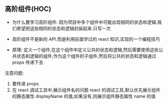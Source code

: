 ## 高阶组件(HOC)

- 为什么要学习高阶组件: 因为项目中多个组件中可能出现相同的状态和逻辑.我们希望把这些相同的状态和逻辑封装起来.只写一次

- 高阶组件不是新的 API.而是利用前面学过的 react 知识,实现的一个编程技巧

- 原理: 定义一个组件,在这个组件中定义公共的状态和逻辑,然后需要使用这些公共状态和逻辑的组件,作为这个组件的子组件,然后将公共的状态和逻辑通过 props 传递下去

注意问题:

1. 要传递 props
2. 在 react 调试工具中,展示组件名的问题
   react 的调试工具,默认优先展示组件的静态属性 displayName 的值,如果没有,则展示组件静态属性 name 的值
